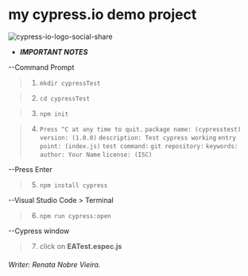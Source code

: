 # my cypress.io demo project
![cypress-io-logo-social-share](https://user-images.githubusercontent.com/23301330/54577563-82939c00-49b9-11e9-9cca-95c70bec845a.png)

- ***IMPORTANT NOTES***

--Command Prompt
>1) ```mkdir cypressTest```

>2) ```cd cypressTest```

>3) ```npm init```

>4) ```Press ^C at any time to quit.```
```package name: (cypresstest)```
```version: (1.0.0)```
```description: Test cypress working```
```entry point: (index.js)```
```test command:```
```git repository:```
```keywords:```
```author: Your Name```
```license: (ISC)```

--Press Enter

>5) ```npm install cypress```

--Visual Studio Code > Terminal

>6) ```npm run cypress:open```

--Cypress window 

>7) click on **EATest.espec.js**


 
###### Writer: *Renata Nobre Vieira*.
